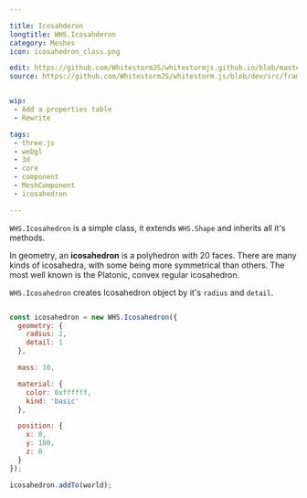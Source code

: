 ```yaml
---

title: Icosahderon
longtitle: WHS.Icosahderon
category: Meshes
icon: icosahedron_class.png

edit: https://github.com/WhitestormJS/whitestormjs.github.io/blob/master/src/pages/docs/meshes/icosahedron.md
source: https://github.com/WhitestormJS/whitestorm.js/blob/dev/src/framework/components/meshes/Icosahderon.js


wip: 
 - Add a properties table
 - Rewrite

tags:
 - three.js
 - webgl
 - 3d
 - core
 - component
 - MeshComponent
 - icosahedron

---
```


`WHS.Icosahedron` is a simple class, it extends `WHS.Shape` and inherits all it's methods.

In geometry, an **icosahedron** is a polyhedron with 20 faces.
There are many kinds of icosahedra, with some being more symmetrical than others. The most well known is the Platonic, convex regular icosahedron.

`WHS.Icosahedron` creates Icosahedron object by it's `radius` and `detail`.


```javascript

const icosahedron = new WHS.Icosahedron({
  geometry: {
    radius: 2,
    detail: 1
  },

  mass: 10,

  material: {
    color: 0xffffff,
    kind: 'basic'
  },

  position: {
    x: 0,
    y: 100,
    z: 0
  }
});

icosahedron.addTo(world);

```
